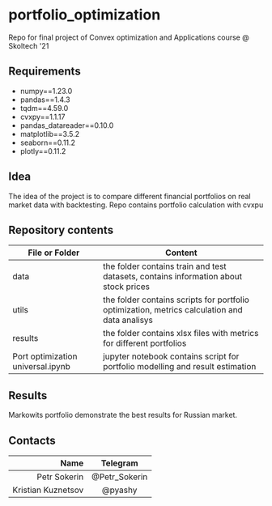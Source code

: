 # portfolio_optimization
Repo for final project of Convex optimization and Applications course @ Skoltech '21

## Requirements
- numpy==1.23.0
- pandas==1.4.3
- tqdm==4.59.0
- cvxpy==1.1.17
- pandas_datareader==0.10.0
- matplotlib==3.5.2
- seaborn==0.11.2
- plotly==0.11.2

## Idea

The idea of the project is to compare different financial portfolios on real market data with backtesting. Repo contains portfolio calculation with cvxpu

## Repository contents

| File or Folder | Content |
| --- | --- |
| data | the folder contains train and test datasets, contains information about stock prices |
| utils | the folder contains scripts for portfolio optimization, metrics calculation and data analisys |
| results | the folder contains xlsx files with metrics for different portfolios |
| Port optimization universal.ipynb | jupyter notebook contains script for portfolio modelling and result estimation|

## Results

Markowits portfolio demonstrate the best results for Russian market.

## Contacts

| **Name** | **Telegram** |
|----:|:----------:|
| Petr Sokerin | @Petr_Sokerin |
| Kristian Kuznetsov | @pyashy |
